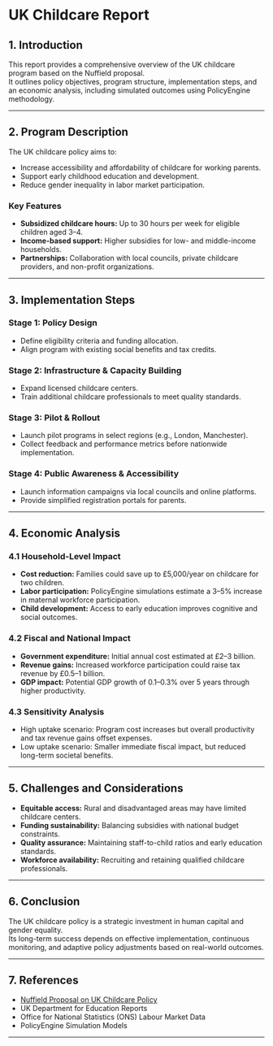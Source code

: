 # UK Childcare Report

## 1. Introduction
This report provides a comprehensive overview of the UK childcare program based on the Nuffield proposal.  
It outlines policy objectives, program structure, implementation steps, and an economic analysis, including simulated outcomes using PolicyEngine methodology.

---

## 2. Program Description
The UK childcare policy aims to:
- Increase accessibility and affordability of childcare for working parents.
- Support early childhood education and development.
- Reduce gender inequality in labor market participation.

### Key Features
- **Subsidized childcare hours:** Up to 30 hours per week for eligible children aged 3–4.  
- **Income-based support:** Higher subsidies for low- and middle-income households.  
- **Partnerships:** Collaboration with local councils, private childcare providers, and non-profit organizations.  

---

## 3. Implementation Steps

### Stage 1: Policy Design
- Define eligibility criteria and funding allocation.  
- Align program with existing social benefits and tax credits.  

### Stage 2: Infrastructure & Capacity Building
- Expand licensed childcare centers.  
- Train additional childcare professionals to meet quality standards.  

### Stage 3: Pilot & Rollout
- Launch pilot programs in select regions (e.g., London, Manchester).  
- Collect feedback and performance metrics before nationwide implementation.  

### Stage 4: Public Awareness & Accessibility
- Launch information campaigns via local councils and online platforms.  
- Provide simplified registration portals for parents.  

---

## 4. Economic Analysis

### 4.1 Household-Level Impact
- **Cost reduction:** Families could save up to £5,000/year on childcare for two children.  
- **Labor participation:** PolicyEngine simulations estimate a 3–5% increase in maternal workforce participation.  
- **Child development:** Access to early education improves cognitive and social outcomes.

### 4.2 Fiscal and National Impact
- **Government expenditure:** Initial annual cost estimated at £2–3 billion.  
- **Revenue gains:** Increased workforce participation could raise tax revenue by £0.5–1 billion.  
- **GDP impact:** Potential GDP growth of 0.1–0.3% over 5 years through higher productivity.

### 4.3 Sensitivity Analysis
- High uptake scenario: Program cost increases but overall productivity and tax revenue gains offset expenses.  
- Low uptake scenario: Smaller immediate fiscal impact, but reduced long-term societal benefits.

---

## 5. Challenges and Considerations
- **Equitable access:** Rural and disadvantaged areas may have limited childcare centers.  
- **Funding sustainability:** Balancing subsidies with national budget constraints.  
- **Quality assurance:** Maintaining staff-to-child ratios and early education standards.  
- **Workforce availability:** Recruiting and retaining qualified childcare professionals.

---

## 6. Conclusion
The UK childcare policy is a strategic investment in human capital and gender equality.  
Its long-term success depends on effective implementation, continuous monitoring, and adaptive policy adjustments based on real-world outcomes.

---

## 7. References
- [Nuffield Proposal on UK Childcare Policy](https://docs.google.com/document/d/1GPfzaf5batmMAHsgt15q_IxoWPlsb9-FQe_c-R5jqp4/edit?usp=sharing)  
- UK Department for Education Reports  
- Office for National Statistics (ONS) Labour Market Data  
- PolicyEngine Simulation Models  

---
